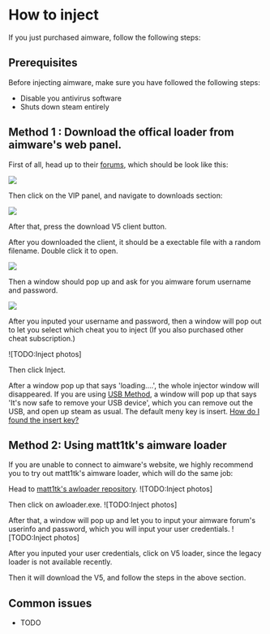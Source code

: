 # How to inject

If you just purchased aimware, follow the following steps:

## Prerequisites

Before injecting aimware, make sure you have followed the following steps:

* Disable you antivirus software
* Shuts down steam entirely


## Method 1 : Download the offical loader from aimware's web panel.

First of all, head up to their [forums](https://aimware.net/forum/index.php), which should be look like this:

![](https://i.imgur.com/MrwlDMC.png)

Then click on the VIP panel, and navigate to downloads section:

![](https://i.imgur.com/R6AYQDS.png)

After that, press the download V5 client button.

After you downloaded the client, it should be a exectable file with a random filename. Double click it to open.

![](https://i.imgur.com/TfEwrnJ.png)

Then a window should pop up and ask for you aimware forum username and password.

![](https://i.imgur.com/6NS5iFm.png)

After you inputed your username and password, then a window will pop out to let you select which cheat you to inject (If you also purchased other cheat subscription.)

![TODO:Inject photos]

Then click Inject.

After a window pop up that says 'loading....', the whole injector window will disappeared. If you are using [USB Method](), a window will pop up that says 'It's now safe to remove your USB device', which you can remove out the USB, and open up steam as usual. The default meny key is insert. [How do I found the insert key?](https://www.computerhope.com/jargon/i/insertke.htm)

## Method 2: Using matt1tk's aimware loader

If you are unable to connect to aimware's website, we highly recommend you to try out matt1tk's aimware loader, which will do the same job:


Head to [matt1tk's awloader repository](https://github.com/matt1tk/AWloader/releases).
![TODO:Inject photos]

Then click on awloader.exe.
![TODO:Inject photos]

After that, a window will pop up and let you to input your aimware forum's userinfo and password, which you will input your user credentials. 
![TODO:Inject photos]

After you inputed your user credentials, click on V5 loader, since the legacy loader is not available recently.

Then it will download the V5, and follow the steps in the above section.

## Common issues
* TODO
